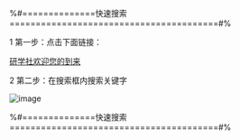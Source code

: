 




%#==============快速搜索========================================#%


1 第一步：点击下面链接：


[研学社欢迎您的到来](https://mbd.pub/o/author-aWWbk2hqZQ==/work)


2 第二步：在搜索框内搜索关键字


![image](https://github.com/taoran1998/-/blob/main/1.png)



%#==============快速搜索========================================#%

